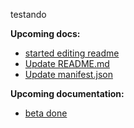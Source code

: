 testando


**Upcoming docs:**

 - [started editing readme](https://github.com/vtex-apps/docs-bot/pull/16)
 - [Update README.md](https://github.com/vtex-apps/docs-bot/pull/23)
 - [Update manifest.json](https://github.com/vtex-apps/docs-bot/pull/27)

**Upcoming documentation:**

 - [beta done](https://github.com/vtex-apps/docs-bot/pull/39)